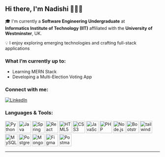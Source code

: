 ## Hi there, I'm Nadishi 👋👩‍💻

🎓 I'm currently a **Software Engineering Undergraduate** at  
**Informatics Institute of Technology (IIT)** affiliated with the **University of Westminster**, UK.

💡 I enjoy exploring emerging technologies and crafting full-stack applications

### What I’m currently up to:
- Learning MERN Stack
- Developing a Multi-Election Voting App

### Connect with me:

[![LinkedIn](https://img.shields.io/badge/LinkedIn-Connect-blue?style=for-the-badge&logo=linkedin)](https://www.linkedin.com/in/nadishi-christina-9361852a9/)

### Languages & Tools:

<p align="left"> 
  <img src="https://cdn.jsdelivr.net/gh/devicons/devicon/icons/python/python-original.svg" height="40" alt="Python" /> 
  <img src="https://cdn.jsdelivr.net/gh/devicons/devicon/icons/java/java-original.svg" height="40" alt="Java" /> 
  <img src="https://cdn.jsdelivr.net/gh/devicons/devicon/icons/spring/spring-original.svg" height="40" alt="Spring Boot" /> 
  <img src="https://cdn.jsdelivr.net/gh/devicons/devicon/icons/react/react-original.svg" height="40" alt="React" /> 
  <img src="https://cdn.jsdelivr.net/gh/devicons/devicon/icons/html5/html5-original.svg" height="40" alt="HTML5" /> 
  <img src="https://cdn.jsdelivr.net/gh/devicons/devicon/icons/css3/css3-original.svg" height="40" alt="CSS3" /> 
  <img src="https://cdn.jsdelivr.net/gh/devicons/devicon/icons/javascript/javascript-original.svg" height="40" alt="JavaScript" /> 
  <img src="https://cdn.jsdelivr.net/gh/devicons/devicon/icons/php/php-original.svg" height="40" alt="PHP" /> 
  <img src="https://cdn.jsdelivr.net/gh/devicons/devicon/icons/nodejs/nodejs-original.svg" height="40" alt="Node.js" />
  <img src="https://cdn.jsdelivr.net/gh/devicons/devicon/icons/bootstrap/bootstrap-original.svg" height="40" alt="Bootstrap" /> 
  <img src="https://www.vectorlogo.zone/logos/tailwindcss/tailwindcss-icon.svg" alt="tailwind" width="40" height="40"/>
  <img src="https://cdn.jsdelivr.net/gh/devicons/devicon/icons/mysql/mysql-original.svg" height="40" alt="MySQL" /> 
  <img src="https://cdn.jsdelivr.net/gh/devicons/devicon/icons/postgresql/postgresql-original.svg" height="40" alt="PostgreSQL" />
  <img src="https://cdn.jsdelivr.net/gh/devicons/devicon/icons/mongodb/mongodb-original.svg" height="40" alt="MongoDB" /> 
  <img src="https://cdn.jsdelivr.net/gh/devicons/devicon/icons/figma/figma-original.svg" height="40" alt="Figma" /> 
  <img src="https://cdn.jsdelivr.net/gh/devicons/devicon/icons/postman/postman-original.svg" height="40" alt="Postman" /> 
</p>

---

